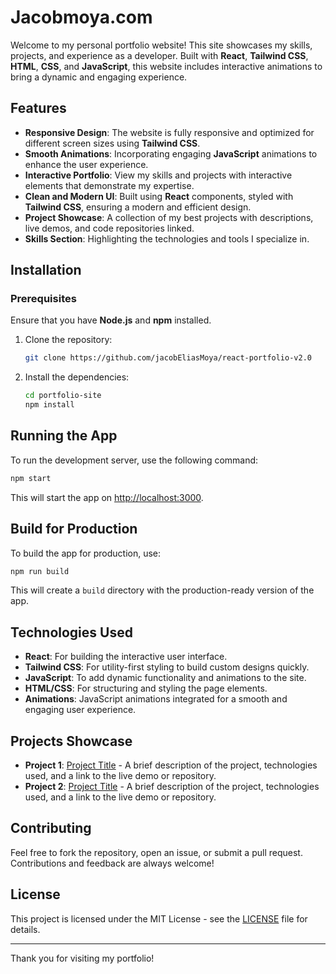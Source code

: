 # Jacobmoya.com

Welcome to my personal portfolio website! This site showcases my skills, projects, and experience as a developer. Built with **React**, **Tailwind CSS**, **HTML**, **CSS**, and **JavaScript**, this website includes interactive animations to bring a dynamic and engaging experience.

## Features

- **Responsive Design**: The website is fully responsive and optimized for different screen sizes using **Tailwind CSS**.
- **Smooth Animations**: Incorporating engaging **JavaScript** animations to enhance the user experience.
- **Interactive Portfolio**: View my skills and projects with interactive elements that demonstrate my expertise.
- **Clean and Modern UI**: Built using **React** components, styled with **Tailwind CSS**, ensuring a modern and efficient design.
- **Project Showcase**: A collection of my best projects with descriptions, live demos, and code repositories linked.
- **Skills Section**: Highlighting the technologies and tools I specialize in.

## Installation

### Prerequisites

Ensure that you have **Node.js** and **npm** installed.

1. Clone the repository:
   ```bash
   git clone https://github.com/jacobEliasMoya/react-portfolio-v2.0
   ```
2. Install the dependencies:
   ```bash
   cd portfolio-site
   npm install
   ```

## Running the App

To run the development server, use the following command:

```bash
npm start
```

This will start the app on [http://localhost:3000](http://localhost:3000).

## Build for Production

To build the app for production, use:

```bash
npm run build
```

This will create a `build` directory with the production-ready version of the app.

## Technologies Used

- **React**: For building the interactive user interface.
- **Tailwind CSS**: For utility-first styling to build custom designs quickly.
- **JavaScript**: To add dynamic functionality and animations to the site.
- **HTML/CSS**: For structuring and styling the page elements.
- **Animations**: JavaScript animations integrated for a smooth and engaging user experience.

## Projects Showcase

- **Project 1**: [Project Title](Link) - A brief description of the project, technologies used, and a link to the live demo or repository.
- **Project 2**: [Project Title](Link) - A brief description of the project, technologies used, and a link to the live demo or repository.

## Contributing

Feel free to fork the repository, open an issue, or submit a pull request. Contributions and feedback are always welcome!

## License

This project is licensed under the MIT License - see the [LICENSE](LICENSE) file for details.

---

Thank you for visiting my portfolio!
